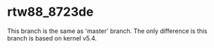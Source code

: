 # rtw88_8723de

This branch is the same as 'master' branch. The only difference is this branch is based on kernel v5.4.
